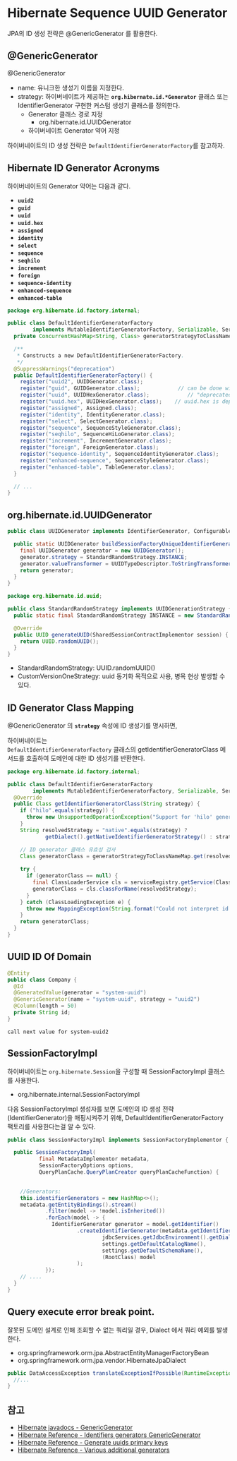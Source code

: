 # Hibernate Sequence UUID Generator

JPA의 ID 생성 전략은 @GenericGenerator 를 활용한다.

## @GenericGenerator

@GenericGenerator

- name: 유니크한 생성기 이름을 지정한다.
- strategy: 하이버네이트가 제공하는 **`org.hibernate.id.*Generator`** 클래스 또는 IdentifierGenerator 구현한 커스텀 생성기 클래스를 정의한다.
  - Generator 클래스 경로 지정 
    - org.hibernate.id.UUIDGenerator
  - 하이버네이트 Generator 약어 지정

하이버네이트의 ID 생성 전략은 `DefaultIdentifierGeneratorFactory`를 참고하자.

## Hibernate ID Generator Acronyms

하이버네이트의 Generator 약어는 다음과 같다.

- **`uuid2`**
- **`guid`**
- **`uuid`**
- **`uuid.hex`**
- **`assigned`**
- **`identity`**
- **`select`**
- **`sequence`**
- **`seqhilo`**
- **`increment`**
- **`foreign`**
- **`sequence-identity`**
- **`enhanced-sequence`**
- **`enhanced-table`**

```java
package org.hibernate.id.factory.internal;

public class DefaultIdentifierGeneratorFactory
        implements MutableIdentifierGeneratorFactory, Serializable, ServiceRegistryAwareService {
  private ConcurrentHashMap<String, Class> generatorStrategyToClassNameMap = new ConcurrentHashMap<String, Class>();

  /**
   * Constructs a new DefaultIdentifierGeneratorFactory.
   */
  @SuppressWarnings("deprecation")
  public DefaultIdentifierGeneratorFactory() {
    register("uuid2", UUIDGenerator.class);
    register("guid", GUIDGenerator.class);            // can be done with UUIDGenerator + strategy
    register("uuid", UUIDHexGenerator.class);            // "deprecated" for new use
    register("uuid.hex", UUIDHexGenerator.class);    // uuid.hex is deprecated
    register("assigned", Assigned.class);
    register("identity", IdentityGenerator.class);
    register("select", SelectGenerator.class);
    register("sequence", SequenceStyleGenerator.class);
    register("seqhilo", SequenceHiLoGenerator.class);
    register("increment", IncrementGenerator.class);
    register("foreign", ForeignGenerator.class);
    register("sequence-identity", SequenceIdentityGenerator.class);
    register("enhanced-sequence", SequenceStyleGenerator.class);
    register("enhanced-table", TableGenerator.class);
  }

  // ...
}
```

## org.hibernate.id.UUIDGenerator

```java
public class UUIDGenerator implements IdentifierGenerator, Configurable {

  public static UUIDGenerator buildSessionFactoryUniqueIdentifierGenerator() {
    final UUIDGenerator generator = new UUIDGenerator();
    generator.strategy = StandardRandomStrategy.INSTANCE;
    generator.valueTransformer = UUIDTypeDescriptor.ToStringTransformer.INSTANCE;
    return generator;
  }
}

package org.hibernate.id.uuid;

public class StandardRandomStrategy implements UUIDGenerationStrategy {
  public static final StandardRandomStrategy INSTANCE = new StandardRandomStrategy();

  @Override
  public UUID generateUUID(SharedSessionContractImplementor session) {
    return UUID.randomUUID();
  }
}
```

- StandardRandomStrategy: UUID.randomUUID()
- CustomVersionOneStrategy: uuid 동기화 목적으로 사용, 병목 현상 발생할 수 있다.

## ID Generator Class Mapping

@GenericGenerator 의 **`strategy`** 속성에 ID 생성기를 명시하면,

하이버네이트는 <br/> 
`DefaultIdentifierGeneratorFactory` 클래스의 getIdentifierGeneratorClass 메서드를 호출하여 도메인에 대한 ID 생성기를 반환한다.

```java
package org.hibernate.id.factory.internal;

public class DefaultIdentifierGeneratorFactory
        implements MutableIdentifierGeneratorFactory, Serializable, ServiceRegistryAwareService {
  @Override
  public Class getIdentifierGeneratorClass(String strategy) {
    if ("hilo".equals(strategy)) {
      throw new UnsupportedOperationException("Support for 'hilo' generator has been removed");
    }
    String resolvedStrategy = "native".equals(strategy) ?
            getDialect().getNativeIdentifierGeneratorStrategy() : strategy;

    // ID generator 클래스 유효성 검사
    Class generatorClass = generatorStrategyToClassNameMap.get(resolvedStrategy);
    
    try {
      if (generatorClass == null) {
        final ClassLoaderService cls = serviceRegistry.getService(ClassLoaderService.class);
        generatorClass = cls.classForName(resolvedStrategy);
      }
    } catch (ClassLoadingException e) {
      throw new MappingException(String.format("Could not interpret id generator strategy [%s]", strategy));
    }
    return generatorClass;
  }
}
```

## UUID ID Of Domain

```java
@Entity
public class Company {
  @Id
  @GeneratedValue(generator = "system-uuid")
  @GenericGenerator(name = "system-uuid", strategy = "uuid2")
  @Column(length = 50)
  private String id;
}
```

```text
call next value for system-uuid2
```

## SessionFactoryImpl

하이버네이트는 `org.hibernate.Session`을 구성할 때 SessionFactoryImpl 클래스를 사용한다.

- org.hibernate.internal.SessionFactoryImpl

다음 SessionFactoryImpl 생성자를 보면 도메인의 ID 생성 전략(IdentifierGenerator)을 매핑시켜주기 위해, DefaultIdentifierGeneratorFactory 팩토리를 사용한다는걸 알 수 있다. 

````java
public class SessionFactoryImpl implements SessionFactoryImplementor {

  public SessionFactoryImpl(
          final MetadataImplementor metadata,
          SessionFactoryOptions options,
          QueryPlanCache.QueryPlanCreator queryPlanCacheFunction) {

    
    //Generators:
    this.identifierGenerators = new HashMap<>();
    metadata.getEntityBindings().stream()
            .filter(model -> !model.isInherited())
            .forEach(model -> {
              IdentifierGenerator generator = model.getIdentifier()
                      .createIdentifierGenerator(metadata.getIdentifierGeneratorFactory(), 
                              jdbcServices.getJdbcEnvironment().getDialect(),
                              settings.getDefaultCatalogName(),
                              settings.getDefaultSchemaName(),
                              (RootClass) model
                      );
            });
    // ....
  }
}
````

## Query execute error break point.

잘못된 도메인 설계로 인해 조회할 수 없는 쿼리일 경우, Dialect 에서 쿼리 예외를 발생한다.

- org.springframework.orm.jpa.AbstractEntityManagerFactoryBean
- org.springframework.orm.jpa.vendor.HibernateJpaDialect

````java
public DataAccessException translateExceptionIfPossible(RuntimeException ex) {
  //...
}
````

## 참고

- [Hibernate javadocs - GenericGenerator](https://docs.jboss.org/hibernate/orm/5.6/javadocs/org/hibernate/annotations/GenericGenerator.html)
- [Hibernate Reference - Identifiers generators GenericGenerator](https://docs.jboss.org/hibernate/orm/5.6/userguide/html_single/Hibernate_User_Guide.html#identifiers-generators-GenericGenerator)
- [Hibernate Reference - Generate uuids primary keys](https://thorben-janssen.com/generate-uuids-primary-keys-hibernate/)
- [Hibernate Reference - Various additional generators](https://docs.jboss.org/hibernate/core/3.6/reference/en-US/html/mapping.html#d0e5294)